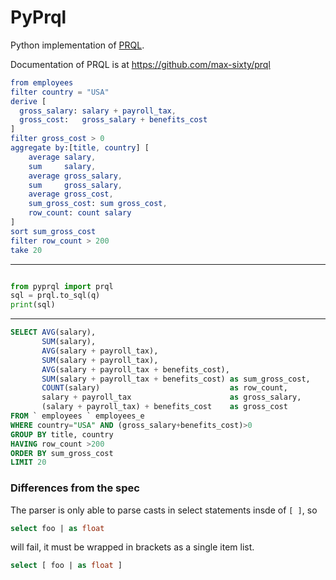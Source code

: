 # PyPrql

Python implementation of [PRQL](https://github.com/max-sixty/prql).

Documentation of PRQL is at https://github.com/max-sixty/prql

```elm
from employees
filter country = "USA"
derive [
  gross_salary: salary + payroll_tax,
  gross_cost:   gross_salary + benefits_cost
]
filter gross_cost > 0
aggregate by:[title, country] [
    average salary,
    sum     salary,
    average gross_salary,
    sum     gross_salary,
    average gross_cost,
    sum_gross_cost: sum gross_cost,
    row_count: count salary
]
sort sum_gross_cost
filter row_count > 200
take 20
```
---

```python

from pyprql import prql
sql = prql.to_sql(q)
print(sql)
```

---

```sql
SELECT AVG(salary),
       SUM(salary),
       AVG(salary + payroll_tax),
       SUM(salary + payroll_tax),
       AVG(salary + payroll_tax + benefits_cost),
       SUM(salary + payroll_tax + benefits_cost) as sum_gross_cost,
       COUNT(salary)                             as row_count,
       salary + payroll_tax                      as gross_salary,
       (salary + payroll_tax) + benefits_cost    as gross_cost
FROM ` employees ` employees_e
WHERE country="USA" AND (gross_salary+benefits_cost)>0
GROUP BY title, country
HAVING row_count >200
ORDER BY sum_gross_cost
LIMIT 20

```

### Differences from the spec

The parser is only able to parse casts in select statements insde of `[ ]`, so

```sql
select foo | as float
```

will fail, it must be wrapped in brackets as a single item list.

```sql
select [ foo | as float ]
```
